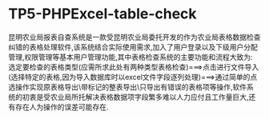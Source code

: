 # TP5-PHPExcel-table-check
昆明农业局报表自查系统是一款受昆明农业局委托开发的作为农业局表格数据检查纠错的表格处理软件,该系统结合实际使用需求,加入了用户登录以及下级用户分配管理,权限管理等基本用户管理功能,其中表格检查系统的主要功能和流程大致为: 选定要检查的表格类型(应需所求此处有两种类型表格检查)===>点击进行文件导入(选择特定的表格,因为导入数据库时以excel文件字段逐列处理)===>通过简单的点选操作实现原表格导出\带标记的整表导出\只导出有错误的表格项等操作,软件系统的初衷是受农业局所托解决表格数据项字段繁多难以人力应付且工作量巨大,还有存在人为操作的误差可能存在.
